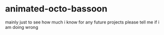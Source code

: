 # animated-octo-bassoon
mainly just to see how much i know for any future projects please tell me if i am doing wrong

